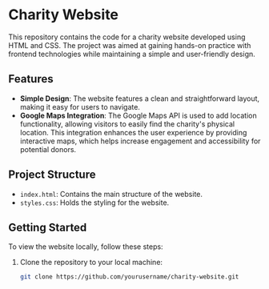                          
# Charity Website 

This repository contains the code for a charity website developed using HTML and CSS. The project was aimed at gaining hands-on practice with frontend technologies while maintaining a simple and user-friendly design.
  
## Features

- **Simple Design**: The website features a clean and straightforward layout, making it easy for users to navigate.
- **Google Maps Integration**: The Google Maps API is used to add location functionality, allowing visitors to easily find the charity's physical location. This integration enhances the user experience by providing interactive maps, which helps increase engagement and accessibility for potential donors.

## Project Structure
 
- `index.html`: Contains the main structure of the website.
- `styles.css`: Holds the styling for the website.   
  
 
## Getting Started   
 
To view the website locally, follow these steps: 

1. Clone the repository to your local machine:    
   ```bash
   git clone https://github.com/yourusername/charity-website.git
  
   
